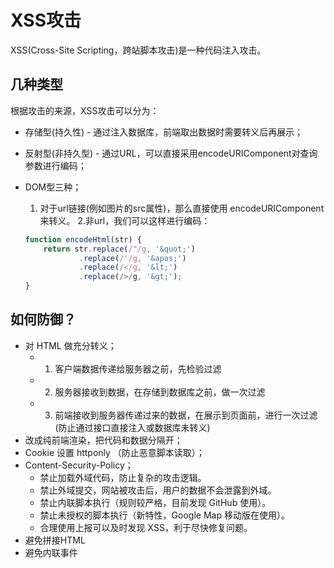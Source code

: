 # XSS攻击

XSS(Cross-Site Scripting，跨站脚本攻击)是一种代码注入攻击。

## 几种类型
根据攻击的来源，XSS攻击可以分为：

* 存储型(持久性) - 通过注入数据库，前端取出数据时需要转义后再展示；

* 反射型(非持久型) - 通过URL，可以直接采用encodeURIComponent对查询参数进行编码；
* DOM型三种；
    1. 对于url链接(例如图片的src属性)，那么直接使用 encodeURIComponent 来转义。
    2.非url，我们可以这样进行编码：

    ```JavaScript
    function encodeHtml(str) {
        return str.replace(/"/g, '&quot;')
                .replace(/'/g, '&apos;')
                .replace(/</g, '&lt;')
                .replace(/>/g, '&gt;');
    }
    ```

## 如何防御？
* 对 HTML 做充分转义；
    - 1. 客户端数据传递给服务器之前，先检验过滤
    - 2. 服务器接收到数据，在存储到数据库之前，做一次过滤
    - 3. 前端接收到服务器传递过来的数据，在展示到页面前，进行一次过滤(防止通过接口直接注入或数据库未转义)
* 改成纯前端渲染，把代码和数据分隔开；
* Cookie 设置 httponly （防止恶意脚本读取）；
* Content-Security-Policy；
    - 禁止加载外域代码，防止复杂的攻击逻辑。
    - 禁止外域提交，网站被攻击后，用户的数据不会泄露到外域。
    - 禁止内联脚本执行（规则较严格，目前发现 GitHub 使用）。
    - 禁止未授权的脚本执行（新特性，Google Map 移动版在使用）。
    - 合理使用上报可以及时发现 XSS，利于尽快修复问题。
* 避免拼接HTML
* 避免内联事件